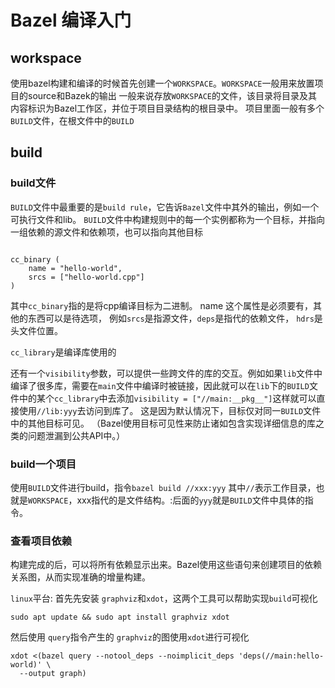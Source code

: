 
# Bazel 编译入门

## workspace 
使用bazel构建和编译的时候首先创建一个`WORKSPACE`。`WORKSPACE`一般用来放置项目的source和Bazek的输出
一般来说存放`WORKSPACE`的文件，该目录将目录及其内容标识为Bazel工作区，并位于项目目录结构的根目录中。
项目里面一般有多个`BUILD`文件，在根文件中的`BUILD`

## build

### build文件

`BUILD`文件中最重要的是`build rule`，它告诉`Bazel`文件中其外的输出，例如一个可执行文件和lib。
`BUILD`文件中构建规则中的每一个实例都称为一个目标，并指向一组依赖的源文件和依赖项，也可以指向其他目标

```

cc_binary (
    name = "hello-world",
    srcs = ["hello-world.cpp"]
)
```

其中`cc_binary`指的是将cpp编译目标为二进制。
name 这个属性是必须要有，其他的东西可以是待选项， 例如`srcs`是指源文件，`deps`是指代的依赖文件， `hdrs`是头文件位置。

`cc_library`是编译库使用的


还有一个`visibility`参数，可以提供一些跨文件的库的交互。例如如果`lib`文件中编译了很多库，需要在`main`文件中编译时被链接，因此就可以在`lib`下的`BUILD`文件中的某个`cc_library`中去添加`visibility = ["//main:__pkg__"]`这样就可以直接使用`//lib:yyy`去访问到库了。
这是因为默认情况下，目标仅对同一`BUILD`文件中的其他目标可见。 （Bazel使用目标可见性来防止诸如包含实现详细信息的库之类的问题泄漏到公共API中。）

### build一个项目

使用`BUILD`文件进行build，指令`bazel build //xxx:yyy` 其中`//`表示工作目录，也就是`WORKSPACE`，xxx指代的是文件结构。:后面的`yyy`就是`BUILD`文件中具体的指令。

### 查看项目依赖

构建完成的后，可以将所有依赖显示出来。Bazel使用这些语句来创建项目的依赖关系图，从而实现准确的增量构建。

`linux`平台:
首先先安装 `graphviz`和`xdot`，这两个工具可以帮助实现`build`可视化

```shell
sudo apt update && sudo apt install graphviz xdot
```

然后使用 `query`指令产生的 `graphviz`的图使用`xdot`进行可视化

``` shell 
xdot <(bazel query --notool_deps --noimplicit_deps 'deps(//main:hello-world)' \
  --output graph)
```